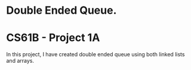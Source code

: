 # Double Ended Queue.
# CS61B - Project 1A

In this project, I have created double ended queue using both linked lists and arrays.
